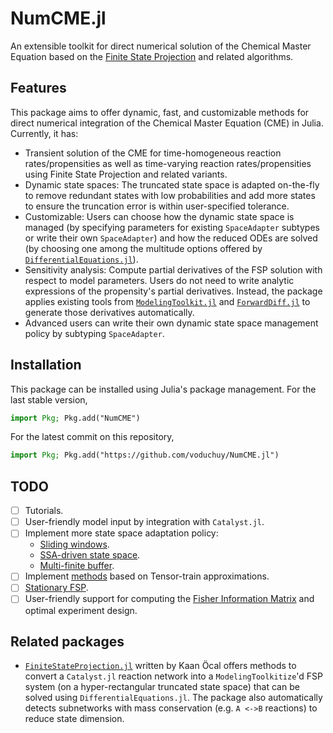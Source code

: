 # NumCME.jl
An extensible toolkit for direct numerical solution of the Chemical Master Equation based on the [Finite State Projection](https://www.atmos.colostate.edu/~munsky/Papers/JChemPhys_124_044104.pdf) and related algorithms.
## Features 
This package aims to offer dynamic, fast, and customizable methods for direct numerical integration of the Chemical Master Equation (CME) in Julia. Currently, it has:
- Transient solution of the CME for time-homogeneous reaction rates/propensities as well as time-varying reaction rates/propensities using Finite State Projection and related variants.
- Dynamic state spaces: The truncated state space is adapted on-the-fly to remove redundant states with low probabilities and add more states to ensure the truncation error is within user-specified tolerance.
- Customizable: Users can choose how the dynamic state space is managed (by specifying parameters for existing `SpaceAdapter` subtypes or write their own `SpaceAdapter`) and how the reduced ODEs are solved (by choosing one among the multitude options offered by [`DifferentialEquations.jl`](https://github.com/SciML/DifferentialEquations.jl)).
- Sensitivity analysis: Compute partial derivatives of the FSP solution with respect to model parameters. Users do not need to write analytic expressions of the propensity's partial derivatives. Instead, the package applies existing tools from [`ModelingToolkit.jl`](https://github.com/SciML/ModelingToolkit.jl) and [`ForwardDiff.jl`](https://github.com/JuliaDiff/ForwardDiff.jl) to generate those derivatives automatically.
- Advanced users can write their own dynamic state space management policy by subtyping `SpaceAdapter`.
## Installation
This package can be installed using Julia's package management. For the last stable version, 
```julia
import Pkg; Pkg.add("NumCME")
```
For the latest commit on this repository, 
```julia
import Pkg; Pkg.add("https://github.com/voduchuy/NumCME.jl")
```
## TODO
- [ ] Tutorials.
- [ ] User-friendly model input by integration with `Catalyst.jl`.
- [ ] Implement more state space adaptation policy:
    - [Sliding windows](https://bmcsystbiol.biomedcentral.com/articles/10.1186/1752-0509-4-42).
    - [SSA-driven state space](https://doi.org/10.1016/j.mbs.2015.08.010).
    - [Multi-finite buffer](http://gila.bioe.uic.edu/lab/papers/2016/ACME-CaoTerebusLiang-2016.pdf).
- [ ] Implement [methods](https://doi.org/10.1063/1.4994917) based on Tensor-train approximations.
- [ ] [Stationary FSP](https://pubmed.ncbi.nlm.nih.gov/29055349/).
- [ ] User-friendly support for computing the [Fisher Information Matrix](https://doi.org/10.1371/journal.pcbi.1006365) and optimal experiment design.
## Related packages
- [`FiniteStateProjection.jl`](https://github.com/kaandocal/FiniteStateProjection.jl) written by Kaan Öcal offers methods to convert a `Catalyst.jl` reaction network into a `ModelingToolkitize`'d FSP system (on a hyper-rectangular truncated state space) that can be solved using `DifferentialEquations.jl`. The package also automatically detects subnetworks with mass conservation (e.g. `A <->B` reactions) to reduce state dimension.
